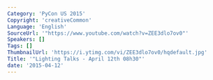 ```yaml
---
Category: 'PyCon US 2015'
Copyright: 'creativeCommon'
Language: 'English'
SourceUrl: '"https://www.youtube.com/watch?v=ZEE3dlo7ov0"'
Speakers: []
Tags: []
ThumbnailUrl: 'https://i.ytimg.com/vi/ZEE3dlo7ov0/hqdefault.jpg'
Title: '"Lighting Talks - April 12th 08h30"'
date: '2015-04-12'
---
```


